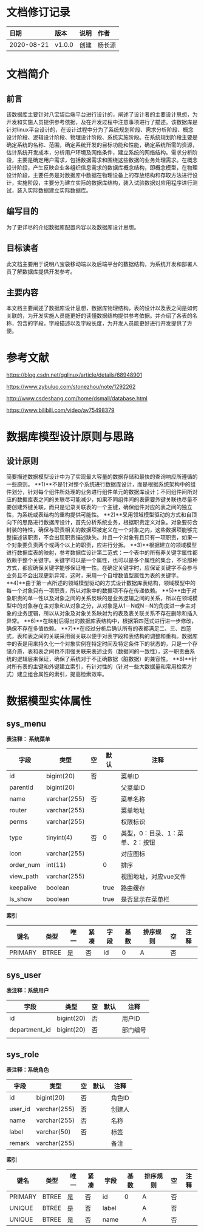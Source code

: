 # 文档修订记录

| 日期       | 版本   | 说明 | 作者   |
| :--------- | :----- | :--- | :----- |
| 2020-08-21 | v1.0.0 | 创建 | 杨长源 |

# 文档简介

## 前言

该数据库主要针对八宝袋后端平台进行设计的，阐述了设计者的主要设计思想，为开发和实施人员提供参考依据，及在开发过程中注意事项进行了描述。该数据库是针对linux平台设计的，在设计过程中分为了系统规划阶段、需求分析阶段、概念设计阶段、逻辑设计阶段、物理设计阶段、系统实施阶段。在系统规划阶段主要是确定系统的名称、范围，确定系统开发的目标功能和性能，确定系统所需的资源，估计系统开发成本，分析用户环境及网络条件，建立系统的网络结构。需求分析阶段，主要是确定用户需求，包括数据需求和围绕这些数据的业务处理需求。在概念设计阶段，产生反映企业各组织信息需求的数据库概念结构，即概念模型，在物理设计阶段，主要任务是对数据库中数据在物理设备上的存放结构和存取方法进行设计，实施阶段，主要分为建立实际的数据库结构，装入试验数据对应用程序进行测试，装入实际数据建立实际数据库。  

## 编写目的

为了更详尽的介绍数据库配置内容以及数据库设计思想。

## 目标读者

此文档主要用于说明八宝袋移动端以及后端平台的数据结构，为系统开发和部署人员了解数据库提供开发参考。

## 主要内容

本文档主要阐述了数据库设计思想，数据库物理结构，表的设计以及表之间是如何关联的，为开发实施人员能更好的读懂数据结构提供参考依据。并介绍了各表的名称，包含的字段，字段描述以及字段长度，为开发人员能更好进行开发提供了方便。

# 参考文献

https://blog.csdn.net/gglinux/article/details/68948901

https://www.zybuluo.com/stonezhou/note/1292262

http://www.csdeshang.com/home/dsmall/database.html

https://www.bilibili.com/video/av75498379

# 数据库模型设计原则与思路

## 设计原则

简要描述数据模型设计中为了实现最大容量的数据存储和最快的查询响应所遵循的一些原则。
**1)**不是针对整个系统进行数据库设计，而是根据系统架构中的组件划分，针对每个组件所处理的业务进行组件单元的数据库设计；不同组件间所对应的数据库表之间的关联尽可能减少，如果不同组件间的表需要外键关联也尽量不要创建外键关联，而只是记录关联表的一个主键，确保组件对应的表之间的独立性，为系统或表结构的重构提供可能性。
**2)**采用领域模型驱动的方式和自顶向下的思路进行数据库设计，首先分析系统业务，根据职责定义对象。对象要符合封装的特性，确保与职责相关的数据项被定义在一个对象之内，这些数据项能够完整描述该职责，不会出现职责描述缺失。并且一个对象有且只有一项职责，如果一个对象要负责两个或两个以上的职责，应进行分拆。
**3)**根据建立的领域模型进行数据库表的映射，参考数据库设计第二范式：一个表中的所有非关键字属性都依赖于整个关键字。关键字可以是一个属性，也可以是多个属性的集合，不论那种方式，都应确保关键字能够保证唯一性。在确定关键字时，应保证关键字不会参与业务且不会出现更新异常，这时，采用一个自增数值型属性为表的关键字。
**4)**由于第一点所述的领域模型驱动的方式设计数据库表结构，领域模型中的每一个对象只有一项职责，所以对象中的数据项不存在传递依赖。
**5)**由于对象职责的单一性以及对象之间的关系反映的是业务逻辑之间的关系，所以在领域模型中的对象存在主对象和从对象之分，从对象是从1－N或N－N的角度进一步主对象的业务逻辑，所以从对象及对象关系映射为的表及表关联关系不存在删除和插入异常。
**6)**在映射后得出的数据库表结构中，根据第四范式进行进一步修改，确保不存在多值依赖。
**7)**在经过分析后确认所有的表都满足二、三、四范式，表和表之间的关联采用弱关联以便于对表字段和表结构的调整和重构。数据库中的表是用来持久化一个对象实例在特定时间及特定条件下的状态的，只是一个存储介质，表和表之间也不用强关联来表述业务（数据间的一致性），这一职责由系统的逻辑层来保证，确保了系统对于不正确数据（脏数据）的兼容性。
**8)**针对所有表的主键和外键建立索引，有针对性的（针对一些大数据量和常用检索方式）建立组合属性的索引，提高检索效率。

# 数据模型实体属性

## sys_menu

**表注释： 系统菜单**

| 字段      | 类型         | 空   | 默认 | 注释                            |
| --------- | ------------ | ---- | ---- | ------------------------------- |
| id        | bigint(20)   | 否   |      | 菜单ID                          |
| parentId  | bigint(20)   |      |      | 父菜单ID                        |
| name      | varchar(255) | 否   |      | 菜单名称                        |
| router    | varchar(255) |      |      | 菜单地址                        |
| perms     | varchar(255) |      |      | 权限标识                        |
| type      | tinyint(4)   | 否   | 0    | 类型，0：目录、1：菜单、2：按钮 |
| icon      | varchar(255) |      |      | 对应图标                        |
| order_num | int(11)      |      | 0    | 排序                            |
| view_path | varchar(255) |      |      | 视图地址，对应vue文件           |
| keepalive | boolean      |      | true | 路由缓存                        |
| Is_show   | boolean      |      | true | 是否显示在菜单栏                |

**索引**

| 键名    | 类型  | 唯一 | 紧凑 | 字段 | 基数 | 排序规则 | 空   | 注释 |
| ------- | ----- | ---- | ---- | ---- | ---- | -------- | ---- | ---- |
| PRIMARY | BTREE | 是   | 否   | id   | 0    | A        | 否   |      |

## sys_user

**表注释：系统用户**

| 字段          | 类型       | 空   | 默认 | 注释     |
| ------------- | ---------- | ---- | ---- | -------- |
| id            | bigint(20) | 否   |      | 用户ID   |
| department_id | bigint(20) | 否   |      | 部门编号 |
|               |            |      |      |          |

## sys_role

**表注释：系统角色**

| 字段    | 类型         | 空   | 默认 | 注释   |
| ------- | ------------ | ---- | ---- | ------ |
| id      | bigint(20)   | 否   |      | 角色ID |
| user_id | varchar(255) | 否   |      | 创建人 |
| name    | varchar(255) | 否   |      | 名称   |
| label   | varchar(50)  | 否   |      | 标签   |
| remark  | varchar(255) |      |      | 备注   |

**索引**

| 键名    | 类型  | 唯一 | 紧凑 | 字段  | 基数 | 排序规则 | 空   | 注释 |
| ------- | ----- | ---- | ---- | ----- | ---- | -------- | ---- | ---- |
| PRIMARY | BTREE | 是   | 否   | id    | 0    | A        | 否   |      |
| UNIQUE  | BTREE | 是   | 否   | label |      | A        | 否   |      |
| UNIQUE  | BTREE | 是   | 否   | name  |      | A        | 否   |      |

